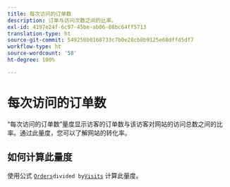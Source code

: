 ```yaml
---
title: 每次访问的订单数
description: 订单与访问次数之间的比率。
exl-id: 4197e24f-6c97-45be-ab06-08bc64ff5713
translation-type: ht
source-git-commit: 549258b0168733c7b0e28cb8b9125e68dffd5df7
workflow-type: ht
source-wordcount: '58'
ht-degree: 100%

---
```


# 每次访问的订单数

“每次访问的订单数”量度显示访客的订单数与该访客对网站的访问总数之间的比率。通过此量度，您可以了解网站的转化率。

## 如何计算此量度

使用公式 [`Orders`](orders.md)` divided by `[`Visits`](visits.md) 计算此量度。
